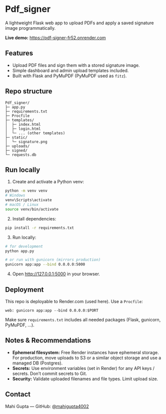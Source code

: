 # Pdf_signer

A lightweight Flask web app to upload PDFs and apply a saved signature image programmatically.

**Live demo:** https://pdf-signer-fr52.onrender.com

## Features
- Upload PDF files and sign them with a stored signature image.
- Simple dashboard and admin upload templates included.
- Built with Flask and PyMuPDF (PyMuPDF used as `fitz`).

## Repo structure
```
Pdf_signer/
├─ app.py
├─ requirements.txt
├─ Procfile
├─ templates/
│  ├─ index.html
│  ├─ login.html
│  └─ ... (other templates)
├─ static/
│  └─ signature.png
├─ uploads/
├─ signed/
└─ requests.db
```

## Run locally
1. Create and activate a Python venv:
```bash
python -m venv venv
# Windows
venv\Scripts\activate
# macOS / Linux
source venv/bin/activate
```

2. Install dependencies:
```bash
pip install -r requirements.txt
```

3. Run locally:
```bash
# for development
python app.py

# or run with gunicorn (mirrors production)
gunicorn app:app --bind 0.0.0.0:5000
```

4. Open http://127.0.0.1:5000 in your browser.

## Deployment
This repo is deployable to Render.com (used here). Use a `Procfile`:
```
web: gunicorn app:app --bind 0.0.0.0:$PORT
```

Make sure `requirements.txt` includes all needed packages (Flask, gunicorn, PyMuPDF, ...).

## Notes & Recommendations
- **Ephemeral filesystem:** Free Render instances have ephemeral storage. For production, move uploads to S3 or a similar object storage and use a managed DB (Postgres).
- **Secrets:** Use environment variables (set in Render) for any API keys / secrets. Don’t commit secrets to Git.
- **Security:** Validate uploaded filenames and file types. Limit upload size.

## Contact
Mahi Gupta — GitHub: [@mahigupta4002](https://github.com/mahigupta4002)
